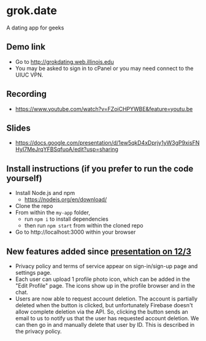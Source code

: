 # grok.date
A dating app for geeks

## Demo link
- Go to http://grokdating.web.illinois.edu
- You may be asked to sign in to cPanel or you may need connect to the UIUC VPN.

## Recording
- https://www.youtube.com/watch?v=FZoiCHPYWBE&feature=youtu.be

## Slides
- https://docs.google.com/presentation/d/1ew5qkD4xDprjy1yW3gP9xisFNHyI7MeJrqYFBSqfuoA/edit?usp=sharing

## Install instructions (if you prefer to run the code yourself)
- Install Node.js and npm
  - https://nodejs.org/en/download/
- Clone the repo
- From within the `my-app` folder,
  - run `npm i` to install dependencies
  - then run `npm start` from within the cloned repo
- Go to http://localhost:3000 within your browser

## New features added since <a href="https://youtu.be/FZoiCHPYWBE">presentation on 12/3</a>
- Privacy policy and terms of service appear on sign-in/sign-up page and settings page.
- Each user can upload 1 profile photo icon, which can be added in the "Edit Profile" page. The icons show up in the profile browser and in the chat.
- Users are now able to request account deletion. The account is partially deleted when the button is clicked, but unfortunately Firebase doesn't allow complete deletion via the API. So, clicking the button sends an email to us to notify us that the user has requested account deletion. We can then go in and manually delete that user by ID. This is described in the privacy policy.
